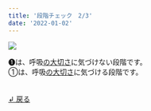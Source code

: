 ```yaml
---
title: '段階チェック　2/3'
date: '2022-01-02'
---
```

![](/images/a_01_.jpg)

➊は、呼吸[の大切さ]()に気づけない段階です。   
①は、呼吸[の大切さ]()に気づける段階です。

　  
[ ↲ 戻る ](/posts/00)

